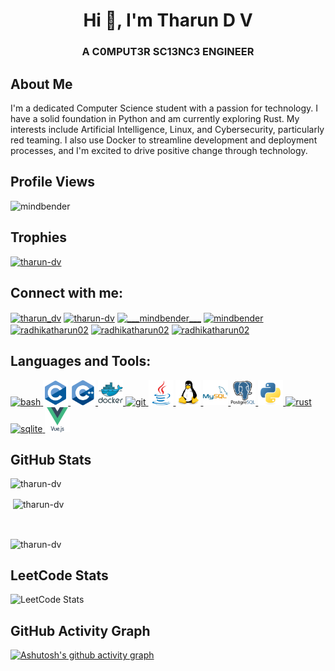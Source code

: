 
<h1 align="center">Hi 👋, I'm Tharun D V</h1>
<h3 align="center">A C0MPUT3R SC13NC3 ENGINEER</h3>

**About Me**
------------

I'm a dedicated Computer Science student with a passion for technology. I have a solid foundation in Python and am currently exploring Rust. My interests include Artificial Intelligence, Linux, and Cybersecurity, particularly red teaming. I also use Docker to streamline development and deployment processes, and I'm excited to drive positive change through technology.

**Profile Views**
----------------

<p align="left"> <img src="https://komarev.com/ghpvc/?username=mindbender&label=Profile%20views&color=0e75b6&style=flat" alt="mindbender" /> </p>

**Trophies**
-------------

<p align="left"> <a href="https://github.com/ryo-ma/github-profile-trophy"><img src="https://github-profile-trophy.vercel.app/?username=tharun-dv&theme=discord" alt="tharun-dv" /></a> </p>

**Connect with me:**
--------------------

<p align="left">
  <a href="https://twitter.com/tharun_dv" target="blank"><img align="center" src="https://raw.githubusercontent.com/rahuldkjain/github-profile-readme-generator/master/src/images/icons/Social/twitter.svg" alt="tharun_dv" height="30" width="40" /></a>
  <a href="https://linkedin.com/in/tharun-dv" target="blank"><img align="center" src="https://raw.githubusercontent.com/rahuldkjain/github-profile-readme-generator/master/src/images/icons/Social/linked-in-alt.svg" alt="tharun-dv" height="30" width="40" /></a>
  <a href="https://instagram.com/___mindbender___" target="blank"><img align="center" src="https://raw.githubusercontent.com/rahuldkjain/github-profile-readme-generator/master/src/images/icons/Social/instagram.svg" alt="___mindbender___" height="30" width="40" /></a>
  <a href="https://www.codechef.com/users/mindbender" target="blank"><img align="center" src="https://cdn.jsdelivr.net/npm/simple-icons@3.1.0/icons/codechef.svg" alt="mindbender" height="30" width="40" /></a>
  <a href="https://www.hackerrank.com/radhikatharun02" target="blank"><img align="center" src="https://raw.githubusercontent.com/rahuldkjain/github-profile-readme-generator/master/src/images/icons/Social/hackerrank.svg" alt="radhikatharun02" height="30" width="40" /></a>
  <a href="https://codeforces.com/profile/radhikatharun02" target="blank"><img align="center" src="https://raw.githubusercontent.com/rahuldkjain/github-profile-readme-generator/master/src/images/icons/Social/codeforces.svg" alt="radhikatharun02" height="30" width="40" /></a>
  <a href="https://www.leetcode.com/radhikatharun02" target="blank"><img align="center" src="https://raw.githubusercontent.com/rahuldkjain/github-profile-readme-generator/master/src/images/icons/Social/leet-code.svg" alt="radhikatharun02" height="30" width="40" /></a>
</p>

**Languages and Tools:**
------------------------

<p align="left">
  <a href="https://www.gnu.org/software/bash/" target="_blank" rel="noreferrer"> <img src="https://img.icons8.com/?size=100&id=50ZQHdJTmPqw&format=png&color=000000" alt="bash" width="40" height="40"/> </a>
  <a href="https://www.cprogramming.com/" target="_blank" rel="noreferrer"> <img src="https://raw.githubusercontent.com/devicons/devicon/master/icons/c/c-original.svg" alt="c" width="40" height="40"/> </a>
  <a href="https://www.w3schools.com/cpp/" target="_blank" rel="noreferrer"> <img src="https://raw.githubusercontent.com/devicons/devicon/master/icons/cplusplus/cplusplus-original.svg" alt="cplusplus" width="40" height="40"/> </a>
  <a href="https://www.docker.com/" target="_blank" rel="noreferrer"> <img src="https://raw.githubusercontent.com/devicons/devicon/master/icons/docker/docker-original-wordmark.svg" alt="docker" width="40" height="40"/> </a>
  <a href="https://git-scm.com/" target="_blank" rel="noreferrer"> <img src="https://www.vectorlogo.zone/logos/git-scm/git-scm-icon.svg" alt="git" width="40" height="40"/> </a>
  <a href="https://www.java.com" target="_blank" rel="noreferrer"> <img src="https://raw.githubusercontent.com/devicons/devicon/master/icons/java/java-original.svg" alt="java" width="40" height="40"/> </a>
  <a href="https://www.linux.org/" target="_blank" rel="noreferrer"> <img src="https://raw.githubusercontent.com/devicons/devicon/master/icons/linux/linux-original.svg" alt="linux" width="40" height="40"/> </a>
  <a href="https://www.mysql.com/" target="_blank" rel="noreferrer"> <img src="https://raw.githubusercontent.com/devicons/devicon/master/icons/mysql/mysql-original-wordmark.svg" alt="mysql" width="40" height="40"/> </a>
  <a href="https://www.postgresql.org" target="_blank" rel="noreferrer"> <img src="https://raw.githubusercontent.com/devicons/devicon/master/icons/postgresql/postgresql-original-wordmark.svg" alt="postgresql" width="40" height="40"/> </a>
  <a href="https://www.python.org" target="_blank" rel="noreferrer"> <img src="https://raw.githubusercontent.com/devicons/devicon/master/icons/python/python-original.svg" alt="python" width="40" height="40"/> </a>
  <a href="https://www.rust-lang.org" target="_blank" rel="noreferrer"> <img src="https://img.icons8.com/?size=100&id=AeV543ttZrcT&format=png&color=000000" alt="rust" width="40" height="40"/> </a>
  <a href="https://www.sqlite.org/" target="_blank" rel="noreferrer"> <img src="https://www.vectorlogo.zone/logos/sqlite/sqlite-icon.svg" alt="sqlite" width="40" height="40"/> </a>
  <a href="https://vuejs.org/" target="_blank" rel="noreferrer"> <img src="https://raw.githubusercontent.com/devicons/devicon/master/icons/vuejs/vuejs-original-wordmark.svg" alt="vuejs" width="40" height="40"/> </a>
</p>

**GitHub Stats**
--------------

<p><img align="left" src="https://github-readme-stats.vercel.app/api/top-langs?username=tharun-dv&show_icons=true&locale=en&theme=radical&layout=compact&card_width=500px" alt="tharun-dv" /></p>
&nbsp;

<p>&nbsp;<img align="center" src="https://github-readme-stats.vercel.app/api?username=tharun-dv&show_icons=true&locale=en&theme=radical" alt="tharun-dv" /></p>

&nbsp;
<p><img align="center" src="https://github-readme-streak-stats.herokuapp.com/?user=tharun-dv&theme=radical" alt="tharun-dv" /></p>

**LeetCode Stats**
-----------------

![LeetCode Stats](https://leetcard.jacoblin.cool/radhikatharun02?theme=nord&font=JetBrains%20Mono)

**GitHub Activity Graph**
-------------------------

[![Ashutosh's github activity graph](https://github-readme-activity-graph.vercel.app/graph?username=THARUN-DV&bg_color=d1e9ff&color=000000&line=4c8a9e&point=403d3d&area=true&hide_border=true)](https://github.com/ashutosh00710/github-readme-activity-graph)
